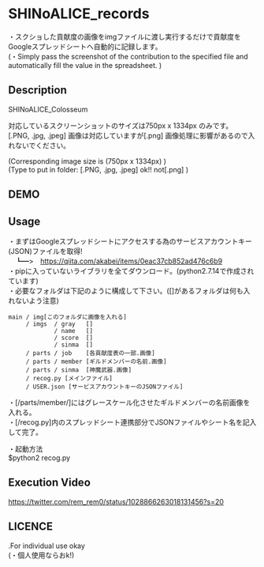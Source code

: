 # SHINoALICE_records
・スクショした貢献度の画像をimgファイルに渡し実行するだけで貢献度をGoogleスプレッドシートへ自動的に記録します。  
(・Simply pass the screenshot of the contribution to the specified file and automatically fill the value in the spreadsheet.  )  

## Description
SHINoALICE_Colosseum  

対応しているスクリーンショットのサイズは750px x 1334px のみです。  
[.PNG, .jpg, .jpeg] 画像は対応していますが[.png] 画像処理に影響があるので入れないでください。  

(Corresponding image size is (750px x 1334px) )     
(Type to put in folder: [.PNG, .jpg, .jpeg] ok!! not[.png] )  

## DEMO


## Usage
・まずはGoogleスプレッドシートにアクセスする為のサービスアカウントキー(JSON)ファイルを取得!  
　┗━>　<https://qiita.com/akabei/items/0eac37cb852ad476c6b9>  
・pipに入っていないライブラリを全てダウンロード。(python2.7.14で作成されています)  
・必要なフォルダは下記のように構成して下さい。([]があるフォルダは何も入れないよう注意)  


    main / img[このフォルダに画像を入れる]
    	 / imgs  / gray   []
    	         / name   []
    	         / score  []
    	         / sinma  []
    	 / parts / job    [各貢献度表の一部.画像]
    	 / parts / member [ギルドメンバーの名前.画像]
    	 / parts / sinma  [神魔武器.画像]
    	 / recog.py [メインファイル]
    	 / USER.json [サービスアカウントキーのJSONファイル]


・[/parts/member/]にはグレースケール化させたギルドメンバーの名前画像を入れる。  
・[/recog.py]内のスプレッドシート連携部分でJSONファイルやシート名を記入して完了。  

・起動方法  
    $python2 recog.py


## Execution Video
https://twitter.com/rem_rem0/status/1028866263018131456?s=20

## LICENCE
.For individual use okay  
(・個人使用ならおk!)  
